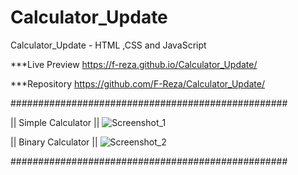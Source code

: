# Calculator_Update
Calculator_Update - HTML ,CSS and JavaScript

***Live Preview https://f-reza.github.io/Calculator_Update/

***Repository https://github.com/F-Reza/Calculator_Update/

##################################################

|| Simple Calculator ||
![Screenshot_1](https://user-images.githubusercontent.com/75982069/115153311-15bac680-a097-11eb-9533-e3f26ec952f9.png)


|| Binary Calculator ||
![Screenshot_2](https://user-images.githubusercontent.com/75982069/115153345-413db100-a097-11eb-822d-2cf42089ca74.png)


##################################################
